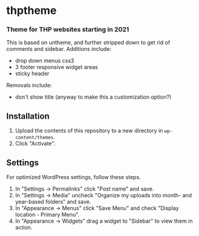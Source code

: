 # thptheme

### Theme for THP websites starting in 2021

This is based on untheme, and further stripped down to get rid of comments and sidebar.
Additions include: 
* drop down menus css3
* 3 footer responsive widget areas
* sticky header

Removals include:
* don't show title (anyway to make this a customization option?)

## Installation

1. Upload the contents of this repository to a new directory in `wp-content/themes`.
1. Click "Activate".

## Settings

For optimized WordPress settings, follow these steps.

1. In "Settings -> Permalinks" click "Post name" and save.
1. In "Settings -> Media" uncheck "Organize my uploads into month- and year-based folders" and save.
1. In "Appearance -> Menus" click "Save Menu" and check "Display location - Primary Menu".
1. In "Appearance -> Widgets" drag a widget to "Sidebar" to view them in action.
